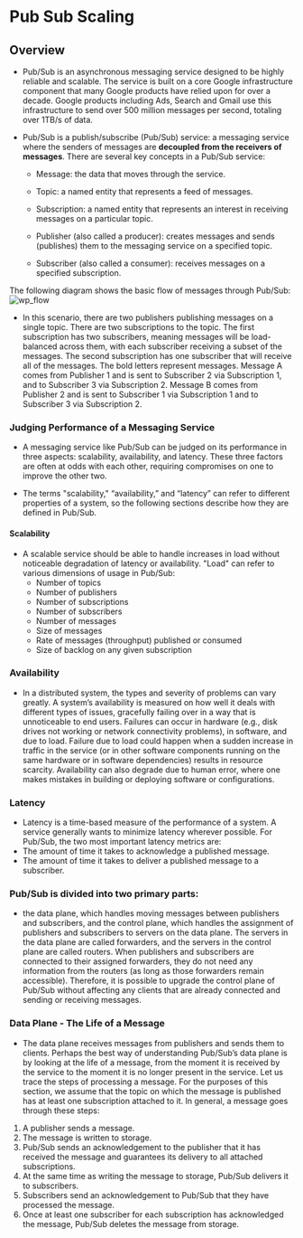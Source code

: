 # Pub Sub Scaling

## Overview
* Pub/Sub is an asynchronous messaging service designed to be highly reliable and scalable. The service is built on a core Google infrastructure component that many Google products have relied upon for over a decade. Google products including Ads, Search and Gmail use this infrastructure to send over 500 million messages per second, totaling over 1TB/s of data. 

* Pub/Sub is a publish/subscribe (Pub/Sub) service: a messaging service where the senders of messages are **decoupled from the receivers of messages**. There are several key concepts in a Pub/Sub service:

  * Message: the data that moves through the service.

  * Topic: a named entity that represents a feed of messages.

  * Subscription: a named entity that represents an interest in receiving messages on a particular topic.

  * Publisher (also called a producer): creates messages and sends (publishes) them to the messaging service on a specified topic.

  * Subscriber (also called a consumer): receives messages on a specified subscription.

The following diagram shows the basic flow of messages through Pub/Sub:
![wp_flow](https://cloud.google.com/pubsub/images/wp_flow.svg)
* In this scenario, there are two publishers publishing messages on a single topic. There are two subscriptions to the topic. The first subscription has two subscribers, meaning messages will be load-balanced across them, with each subscriber receiving a subset of the messages. The second subscription has one subscriber that will receive all of the messages. The bold letters represent messages. Message A comes from Publisher 1 and is sent to Subscriber 2 via Subscription 1, and to Subscriber 3 via Subscription 2. Message B comes from Publisher 2 and is sent to Subscriber 1 via Subscription 1 and to Subscriber 3 via Subscription 2.

### Judging Performance of a Messaging Service

* A messaging service like Pub/Sub can be judged on its performance in three aspects: scalability, availability, and latency. These three factors are often at odds with each other, requiring compromises on one to improve the other two.

* The terms "scalability," “availability,” and “latency” can refer to different properties of a system, so the following sections describe how they are defined in Pub/Sub.

#### Scalability
* A scalable service should be able to handle increases in load without noticeable degradation of latency or availability. "Load" can refer to various dimensions of usage in Pub/Sub:
  * Number of topics
  * Number of publishers
  * Number of subscriptions
  * Number of subscribers
  * Number of messages 
  * Size of messages
  * Rate of messages (throughput) published or consumed
  * Size of backlog on any given subscription

### Availability
* In a distributed system, the types and severity of problems can vary greatly. A system’s availability is measured on how well it deals with different types of issues, gracefully failing over in a way that is unnoticeable to end users. Failures can occur in hardware (e.g., disk drives not working or network connectivity problems), in software, and due to load. Failure due to load could happen when a sudden increase in traffic in the service (or in other software components running on the same hardware or in software dependencies) results in resource scarcity. Availability can also degrade due to human error, where one makes mistakes in building or deploying software or configurations.

### Latency
* Latency is a time-based measure of the performance of a system. A service generally wants to minimize latency wherever possible. For Pub/Sub, the two most important latency metrics are:
 * The amount of time it takes to acknowledge a published message.
 * The amount of time it takes to deliver a published message to a subscriber.
 
### Pub/Sub is divided into two primary parts: 
* the data plane, which handles moving messages between publishers and subscribers, and the control plane, which handles the assignment of publishers and subscribers to servers on the data plane. The servers in the data plane are called forwarders, and the servers in the control plane are called routers. When publishers and subscribers are connected to their assigned forwarders, they do not need any information from the routers (as long as those forwarders remain accessible). Therefore, it is possible to upgrade the control plane of Pub/Sub without affecting any clients that are already connected and sending or receiving messages.

### Data Plane - The Life of a Message
* The data plane receives messages from publishers and sends them to clients. Perhaps the best way of understanding Pub/Sub’s data plane is by looking at the life of a message, from the moment it is received by the service to the moment it is no longer present in the service. Let us trace the steps of processing a message. For the purposes of this section, we assume that the topic on which the message is published has at least one subscription attached to it. In general, a message goes through these steps:
1. A publisher sends a message.
2. The message is written to storage.
3. Pub/Sub sends an acknowledgement to the publisher that it has received the message and guarantees its delivery to all attached subscriptions.
4. At the same time as writing the message to storage, Pub/Sub delivers it to subscribers.
5. Subscribers send an acknowledgement to Pub/Sub that they have processed the message.
6. Once at least one subscriber for each subscription has acknowledged the message, Pub/Sub deletes the message from storage.


